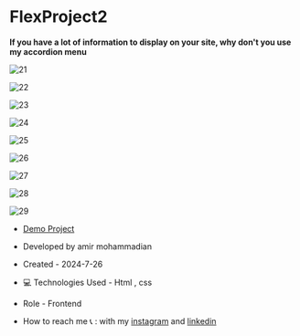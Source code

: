 # FlexProject2

**If you have a lot of information to display on your site, why don't you use my accordion menu**

![21](https://github.com/user-attachments/assets/83d7422e-7894-470e-9438-818a9f2f2115)

![22](https://github.com/user-attachments/assets/ec1d9e34-e2fc-4938-9ec4-043097e3145e)

![23](https://github.com/user-attachments/assets/a1e868b8-d682-486d-a075-750f4d8ffb4d)

![24](https://github.com/user-attachments/assets/12dc3e9f-74e8-43a5-9915-2ced92a1e27b)

![25](https://github.com/user-attachments/assets/3e504754-d3e4-4473-ab91-266e2670ebd6)

![26](https://github.com/user-attachments/assets/188d0d8d-80dc-4713-a62b-83fb35a24d90)

![27](https://github.com/user-attachments/assets/42ca4250-fcb3-4c30-b9b3-fb26db3df587)

![28](https://github.com/user-attachments/assets/e2209bef-e158-4684-a74d-ab900e67ecbb)

![29](https://github.com/user-attachments/assets/964301c7-8754-47e4-a253-3e0544e0052a)

- [Demo Project](https://amirmohammadianaftah.github.io/FlexProject2/)

- Developed by amir mohammadian

- Created - 2024-7-26

- 💻 Technologies Used - Html , css 

- Role - Frontend

- How to reach me 📞 : with my [instagram](https://www.instagram.com/amirmohammadian.web) and [linkedin](https://www.linkedin.com/in/amir-mohammadian-aa571b31b/)
